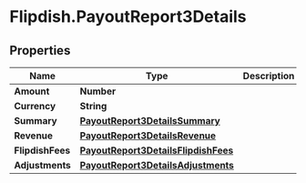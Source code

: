 # Flipdish.PayoutReport3Details

## Properties
Name | Type | Description | Notes
------------ | ------------- | ------------- | -------------
**Amount** | **Number** |  | [optional] 
**Currency** | **String** |  | [optional] 
**Summary** | [**PayoutReport3DetailsSummary**](PayoutReport3DetailsSummary.md) |  | [optional] 
**Revenue** | [**PayoutReport3DetailsRevenue**](PayoutReport3DetailsRevenue.md) |  | [optional] 
**FlipdishFees** | [**PayoutReport3DetailsFlipdishFees**](PayoutReport3DetailsFlipdishFees.md) |  | [optional] 
**Adjustments** | [**PayoutReport3DetailsAdjustments**](PayoutReport3DetailsAdjustments.md) |  | [optional] 


